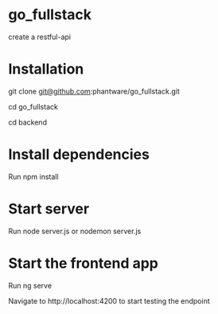 # go_fullstack
create a restful-api

# Installation
git clone git@github.com:phantware/go_fullstack.git

cd go_fullstack

cd backend


# Install dependencies
Run npm install

# Start server
Run node server.js or nodemon server.js

# Start the frontend app
Run ng serve

Navigate to http://localhost:4200 to start testing the endpoint
